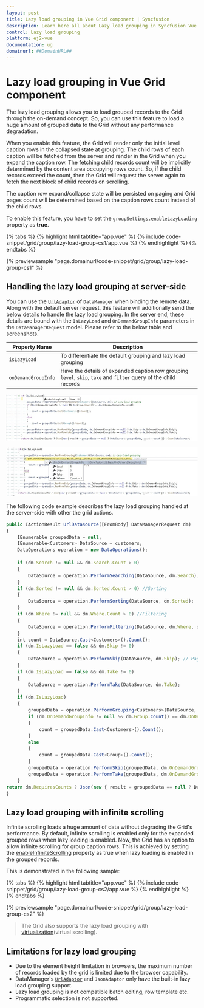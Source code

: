 ```yaml
---
layout: post
title: Lazy load grouping in Vue Grid component | Syncfusion
description: Learn here all about Lazy load grouping in Syncfusion Vue Grid component of Syncfusion Essential JS 2 and more.
control: Lazy load grouping 
platform: ej2-vue
documentation: ug
domainurl: ##DomainURL##
---
```


# Lazy load grouping in Vue Grid component

The lazy load grouping allows you to load grouped records to the Grid through the on-demand concept. So, you can use this feature to load a huge amount of grouped data to the Grid without any performance degradation.

When you enable this feature, the Grid will render only the initial level caption rows in the collapsed state at grouping. The child rows of each caption will be fetched from the server and render in the Grid when you expand the caption row. The fetching child records count will be implicitly determined by the content area occupying rows count. So, if the child records exceed the count, then the Grid will request the server again to fetch the next block of child records on scrolling.

The caption row expand/collapse state will be persisted on paging and Grid pages count will be determined based on the caption rows count instead of the child rows.

To enable this feature, you have to set the [`groupSettings.enableLazyLoading`](https://ej2.syncfusion.com/vue/documentation/api/grid/groupSettings/#enableLazyLoading) property as **true**.

{% tabs %}
{% highlight html tabtitle="app.vue" %}
{% include code-snippet/grid/group/lazy-load-group-cs1/app.vue %}
{% endhighlight %}
{% endtabs %}
        
{% previewsample "page.domainurl/code-snippet/grid/group/lazy-load-group-cs1" %}

## Handling the lazy load grouping at server-side

You can use the [`UrlAdaptor`](../../data/adaptors/#url-adaptor) of `DataManager` when binding the remote data. Along with the default server request, this feature will additionally send the below details to handle the lazy load grouping. In the server end, these details are bound with the `IsLazyLoad` and `OnDemandGroupInfo` parameters in the `DataManagerRequest` model. Please refer to the below table and screenshots.

Property Name |Description
-----|-----
`isLazyLoad` |To differentiate the default grouping and lazy load grouping
`onDemandGroupInfo` |Have the details of expanded caption row grouping `level`, `skip`, `take` and `filter` query of the child records

![IsLazyLoad](../images/islazyload.jpg)

![OnDemandGroupInfo](../images/groupinfo.jpg)

The following code example describes the lazy load grouping handled at the server-side with other the grid actions.

```ts
public IActionResult UrlDatasource([FromBody] DataManagerRequest dm)
{
    IEnumerable groupedData = null;
    IEnumerable<Customers> DataSource = customers;
    DataOperations operation = new DataOperations();

    if (dm.Search != null && dm.Search.Count > 0)
    {
        DataSource = operation.PerformSearching(DataSource, dm.Search);  //Search
    }
    if (dm.Sorted != null && dm.Sorted.Count > 0) //Sorting
    {
        DataSource = operation.PerformSorting(DataSource, dm.Sorted);
    }
    if (dm.Where != null && dm.Where.Count > 0) //Filtering
    {
        DataSource = operation.PerformFiltering(DataSource, dm.Where, dm.Where[0].Operator);
    }
    int count = DataSource.Cast<Customers>().Count();
    if (dm.IsLazyLoad == false && dm.Skip != 0)
    {
        DataSource = operation.PerformSkip(DataSource, dm.Skip); // Paging
    }
    if (dm.IsLazyLoad == false && dm.Take != 0)
    {
        DataSource = operation.PerformTake(DataSource, dm.Take);
    }
    if (dm.IsLazyLoad)
    {
        groupedData = operation.PerformGrouping<Customers>(DataSource, dm); // Lazy load grouping
        if (dm.OnDemandGroupInfo != null && dm.Group.Count() == dm.OnDemandGroupInfo.Level)
        {
            count = groupedData.Cast<Customers>().Count();
        }
        else
        {
            count = groupedData.Cast<Group>().Count();
        }
        groupedData = operation.PerformSkip(groupedData, dm.OnDemandGroupInfo == null ? dm.Skip : dm.OnDemandGroupInfo.Skip);
        groupedData = operation.PerformTake(groupedData, dm.OnDemandGroupInfo == null ? dm.Take : dm.OnDemandGroupInfo.Take);
    }
return dm.RequiresCounts ? Json(new { result = groupedData == null ? DataSource : groupedData, count = count }) : Json(DataSource);
}

```

## Lazy load grouping with infinite scrolling

Infinite scrolling loads a huge amount of data without degrading the Grid's performance. By default, infinite scrolling is enabled only for the expanded grouped rows when lazy loading is enabled. Now, the Grid has an option to allow infinite scrolling for group caption rows. This is achieved by setting the [enableInfiniteScrolling](https://ej2.syncfusion.com/vue/documentation/api/grid/#enableinfinitescrolling) property as true when lazy loading is enabled in the grouped records.

This is demonstrated in the following sample:

{% tabs %}
{% highlight html tabtitle="app.vue" %}
{% include code-snippet/grid/group/lazy-load-group-cs2/app.vue %}
{% endhighlight %}
{% endtabs %}
        
{% previewsample "page.domainurl/code-snippet/grid/group/lazy-load-group-cs2" %}

> The Grid also supports the lazy load grouping with [virtualization](https://ej2.syncfusion.com/vue/documentation/grid/virtual-scroll/)(virtual scrolling).

## Limitations for lazy load grouping

* Due to the element height limitation in browsers, the maximum number of records loaded by the grid is limited due to the browser capability.
* DataManager's [`UrlAdaptor`](../../data/adaptors/#url-adaptor) and `JsonAdaptor` only have the built-in lazy load grouping support.
* Lazy load grouping is not compatible batch editing, row template etc.
* Programmatic selection is not supported.